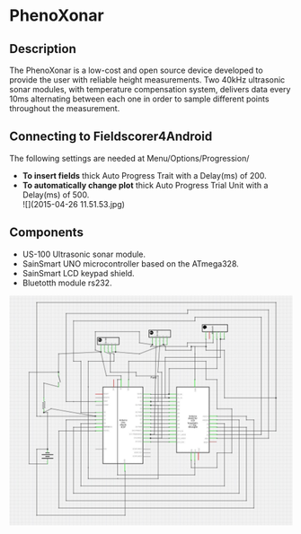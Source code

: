 # PhenoXonar
## Description
The PhenoXonar is a low-cost and open source device developed to provide the user with reliable height measurements. Two 40kHz ultrasonic sonar modules, with temperature compensation system,  delivers data every 10ms alternating between each one in order to sample different points throughout the measurement.

## Connecting to Fieldscorer4Android

The following settings are needed at Menu/Options/Progression/

 * **To insert fields** thick Auto Progress Trait with a Delay(ms) of 200.
 * **To automatically change plot** thick Auto Progress Trial Unit with a Delay(ms) of 500. 	
![](2015-04-26 11.51.53.jpg)

## Components
 * US-100 Ultrasonic sonar module.
 * SainSmart UNO microcontroller based on the ATmega328. 
 * SainSmart LCD keypad shield.
 * Bluetotth module rs232.

 
![](Schematic.jpg)
